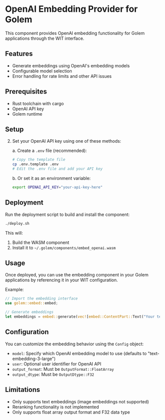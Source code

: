 # OpenAI Embedding Provider for Golem

This component provides OpenAI embedding functionality for Golem applications through the WIT interface.

## Features

- Generate embeddings using OpenAI's embedding models
- Configurable model selection
- Error handling for rate limits and other API issues

## Prerequisites

- Rust toolchain with cargo
- OpenAI API key
- Golem runtime

## Setup

2. Set your OpenAI API key using one of these methods:

   a. Create a `.env` file (recommended):
   ```bash
   # Copy the template file
   cp .env.template .env
   # Edit the .env file and add your API key
   ```

   b. Or set it as an environment variable:
   ```bash
   export OPENAI_API_KEY="your-api-key-here"
   ```

## Deployment

Run the deployment script to build and install the component:

```bash
./deploy.sh
```

This will:
1. Build the WASM component
2. Install it to `~/.golem/components/embed_openai.wasm`

## Usage

Once deployed, you can use the embedding component in your Golem applications by referencing it in your WIT configuration.

Example:

```rust
// Import the embedding interface
use golem::embed::embed;

// Generate embeddings
let embeddings = embed::generate(vec![embed::ContentPart::Text("Your text here".to_string())], embed::Config::default());
```

## Configuration

You can customize the embedding behavior using the `Config` object:

- `model`: Specify which OpenAI embedding model to use (defaults to "text-embedding-3-large")
- `user`: Optional user identifier for OpenAI API
- `output_format`: Must be `OutputFormat::FloatArray`
- `output_dtype`: Must be `OutputDtype::F32`

## Limitations

- Only supports text embeddings (image embeddings not supported)
- Reranking functionality is not implemented
- Only supports float array output format and F32 data type
